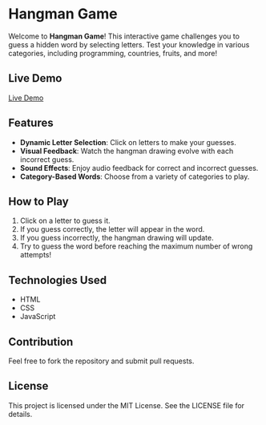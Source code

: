 # Hangman Game

Welcome to **Hangman Game**! This interactive game challenges you to guess a hidden word by selecting letters. Test your knowledge in various categories, including programming, countries, fruits, and more!

## Live Demo 

[Live Demo](https://shahenda-elshayal.github.io/hangman-challenge/)

## Features
- **Dynamic Letter Selection**: Click on letters to make your guesses.
- **Visual Feedback**: Watch the hangman drawing evolve with each incorrect guess.
- **Sound Effects**: Enjoy audio feedback for correct and incorrect guesses.
- **Category-Based Words**: Choose from a variety of categories to play.

## How to Play
1. Click on a letter to guess it.
2. If you guess correctly, the letter will appear in the word.
3. If you guess incorrectly, the hangman drawing will update.
4. Try to guess the word before reaching the maximum number of wrong attempts!

## Technologies Used
- HTML
- CSS
- JavaScript

## Contribution
Feel free to fork the repository and submit pull requests. 

## License
This project is licensed under the MIT License. See the LICENSE file for details.


